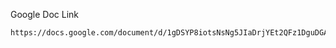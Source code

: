 Google Doc Link
```bash
https://docs.google.com/document/d/1gDSYP8iotsNsNg5JIaDrjYEt2QFz1DguDGA6lma5dg8/edit
```

